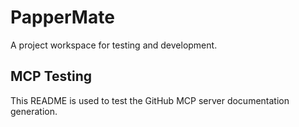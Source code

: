 # PapperMate

A project workspace for testing and development.

## MCP Testing

This README is used to test the GitHub MCP server documentation generation.




